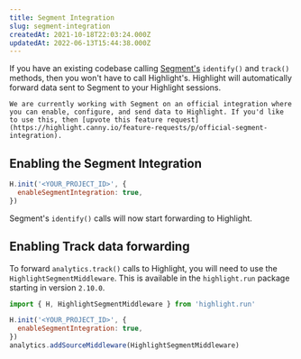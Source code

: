 ```yaml
---
title: Segment Integration
slug: segment-integration
createdAt: 2021-10-18T22:03:24.000Z
updatedAt: 2022-06-13T15:44:38.000Z
---
```


If you have an existing codebase calling [Segment's](https://segment.com/docs/connections/spec/) `identify()` and `track()` methods, then you won't have to call Highlight's. Highlight will automatically forward data sent to Segment to your Highlight sessions.

```hint
We are currently working with Segment on an official integration where you can enable, configure, and send data to Highlight. If you'd like to use this, then [upvote this feature request](https://highlight.canny.io/feature-requests/p/official-segment-integration).
```

## Enabling the Segment Integration

```javascript
H.init('<YOUR_PROJECT_ID>', {
  enableSegmentIntegration: true,
})
```

Segment's `identify()` calls will now start forwarding to Highlight.

## Enabling Track data forwarding

To forward `analytics.track()` calls to Highlight, you will need to use the `HighlightSegmentMiddleware`. This is available in the `highlight.run` package starting in version `2.10.0`.

```javascript
import { H, HighlightSegmentMiddleware } from 'highlight.run'

H.init('<YOUR_PROJECT_ID>', {
  enableSegmentIntegration: true,
})
analytics.addSourceMiddleware(HighlightSegmentMiddleware)
```
